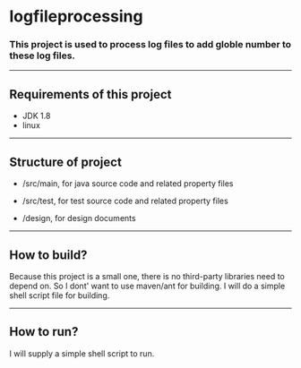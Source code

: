 # logfileprocessing
### This project is used to process log files to add globle number to these log files.
---
## Requirements of this project

* JDK 1.8
* linux 

---
## Structure of project
* /src/main, for java source code and related property files
 
* /src/test, for test source code and related property files

* /design, for design documents

 
---
## How to build?
Because this project is a small one, there is no third-party libraries need to depend on. So I dont' want to use maven/ant for building. I will do a simple shell script file for building.

---
## How to run?
I will supply a simple shell script to run.



